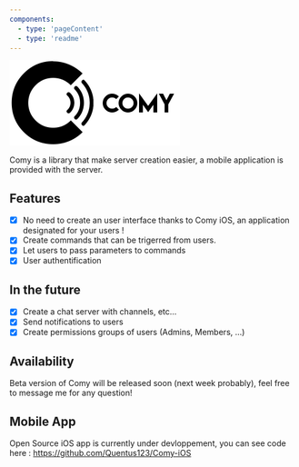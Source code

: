 ```yaml
---
components:
  - type: 'pageContent'
  - type: 'readme'
---
```


![logo](https://github.com/Quentus123/Comy/blob/master/assets/logo_readme.png?raw=true)

Comy is a library that make server creation easier, a mobile application is provided with the server.

## Features 

- [x] No need to create an user interface thanks to Comy iOS, an application designated for your users !
- [x] Create commands that can be trigerred from users.
- [x] Let users to pass parameters to commands
- [x] User authentification

## In the future

- [x] Create a chat server with channels, etc...
- [x] Send notifications to users
- [x] Create permissions groups of users (Admins, Members, ...)

## Availability
Beta version of Comy will be released soon (next week probably), feel free to message me for any question!

## Mobile App
Open Source iOS app is currently under devloppement, you can see code here : https://github.com/Quentus123/Comy-iOS
